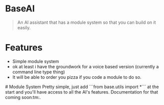 # BaseAI
 > An AI assistant that has a module system so that you can build on it easily.
# Features
<ul>
  <li>Simple module system</li>
  <li>ok at least i have the groundwork for a voice based version (currently a command line type thing)</li>
  <li>It will be able to order you pizza if you code a module to do so.</li>
</ul>
# Module System
Pretty simple, just add ```from base.utils import *``` at the start and you'll have access to all the AI's features. Documentation for that coming soon:tm:.
